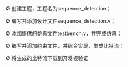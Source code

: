 Ø 创建工程，工程名为sequence_detection；

Ø 编写并添加设计文件sequence_detection.v；

Ø 添加提供的仿真文件testbench.v，并完成仿真；

Ø 编写并添加约束文件，并综合实现，生成比特流；

Ø 将生成的比特流下载到开发板验证
